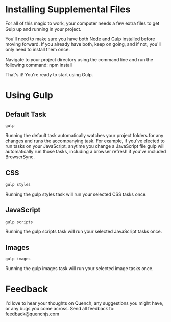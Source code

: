 
Installing Supplemental Files
=============================

For all of this magic to work, your computer needs a few extra files to get Gulp up and running in your project.

You'll need to make sure you have both [Node](http://nodejs.org) and [Gulp](http://gulpjs.com) installed before moving forward. If you already have both, keep on going, and if not, you'll only need to install them once.

Navigate to your project directory using the command line and run the following command:
    npm install

That's it! You're ready to start using Gulp.


Using Gulp
==========

Default Task
------------

    gulp

Running the default task automatically watches your project folders for any changes and runs the accompanying task. For example, if you've elected to run tasks on your JavaScript, anytime you change a JavaScript file gulp will automatically run those tasks, including a browser refresh if you've included BrowserSync.

CSS
---
    gulp styles

Running the gulp styles task will run your selected CSS tasks once.

JavaScript
----------

    gulp scripts

Running the gulp scripts task will run your selected JavaScript tasks once.

Images
------

    gulp images

Running the gulp images task will run your selected image tasks once.

Feedback
========

I'd love to hear your thoughts on Quench, any suggestions you might have, or any bugs you come across. Send all feedback to: feedback@quenchjs.com
